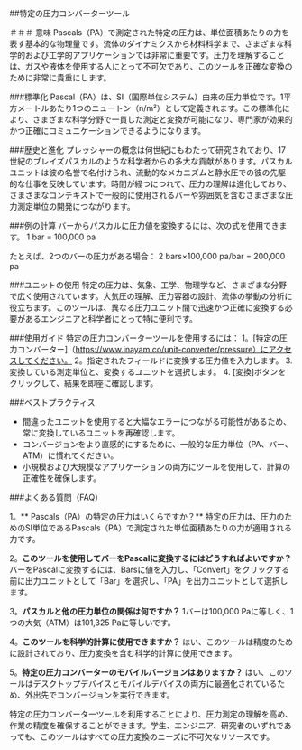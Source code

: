 ##特定の圧力コンバーターツール

＃＃＃ 意味
Pascals（PA）で測定された特定の圧力は、単位面積あたりの力を表す基本的な物理量です。流体のダイナミクスから材料科学まで、さまざまな科学的および工学的アプリケーションでは非常に重要です。圧力を理解することは、ガスや液体を使用する人にとって不可欠であり、このツールを正確な変換のために非常に貴重にします。

###標準化
Pascal（PA）は、SI（国際単位システム）由来の圧力単位です。1平方メートルあたり1つのニュートン（n/m²）として定義されます。この標準化により、さまざまな科学分野で一貫した測定と変換が可能になり、専門家が効果的かつ正確にコミュニケーションできるようになります。

###歴史と進化
プレッシャーの概念は何世紀にもわたって研究されており、17世紀のブレイズパスカルのような科学者からの多大な貢献があります。パスカルユニットは彼の名誉で名付けられ、流動的なメカニズムと静水圧での彼の先駆的な仕事を反映しています。時間が経つにつれて、圧力の理解は進化しており、さまざまなコンテキストで一般的に使用されるバーや雰囲気を含むさまざまな圧力測定単位の開発につながります。

###例の計算
バーからパスカルに圧力値を変換するには、次の式を使用できます。
1 bar = 100,000 pa

たとえば、2つのバーの圧力がある場合：
2 bars×100,000 pa/bar = 200,000 pa

###ユニットの使用
特定の圧力は、気象、工学、物理学など、さまざまな分野で広く使用されています。大気圧の理解、圧力容器の設計、流体の挙動の分析に役立ちます。このツールは、異なる圧力ユニット間で迅速かつ正確に変換する必要があるエンジニアと科学者にとって特に便利です。

###使用ガイド
特定の圧力コンバーターツールを使用するには：
1。[特定の圧力コンバーター]（https://www.inayam.co/unit-converter/pressure）にアクセスしてください。
2。指定されたフィールドに変換する圧力値を入力します。
3.変換している測定単位と、変換するユニットを選択します。
4. [変換]ボタンをクリックして、結果を即座に確認します。

###ベストプラクティス
- 間違ったユニットを使用すると大幅なエラーにつながる可能性があるため、常に変換しているユニットを再確認します。
- コンバージョンをより直感的にするために、一般的な圧力単位（PA、バー、ATM）に慣れてください。
- 小規模および大規模なアプリケーションの両方にツールを使用して、計算の正確性を確保します。

###よくある質問（FAQ）

1。** Pascals（PA）の特定の圧力はいくらですか？**
特定の圧力は、圧力のためのSI単位であるPascals（PA）で測定された単位面積あたりの力が適用される力です。

2。**このツールを使用してバーをPascalに変換するにはどうすればよいですか？**
バーをPascalに変換するには、Barsに値を入力し、「Convert」をクリックする前に出力ユニットとして「Bar」を選択し、「PA」を出力ユニットとして選択します。

3。**パスカルと他の圧力単位の関係は何ですか？**
1バーは100,000 Paに等しく、1つの大気（ATM）は101,325 Paに等しいです。

4。**このツールを科学的計算に使用できますか？**
はい、このツールは精度のために設計されており、圧力変換を含む科学的計算に使用できます。

5。**特定の圧力コンバーターのモバイルバージョンはありますか？**
はい、このツールはデスクトップデバイスとモバイルデバイスの両方に最適化されているため、外出先でコンバージョンを実行できます。

特定の圧力コンバーターツールを利用することにより、圧力測定の理解を高め、作業の精度を確保することができます。学生、エンジニア、研究者のいずれであっても、このツールはすべての圧力変換のニーズに不可欠なリソースです。